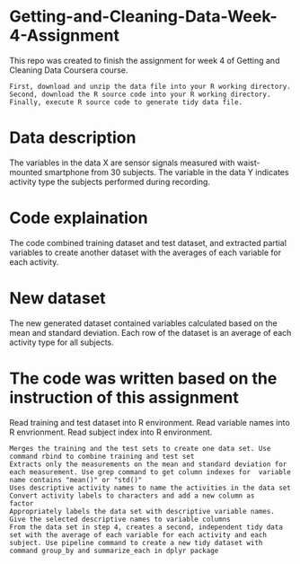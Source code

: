 # Getting-and-Cleaning-Data-Week-4-Assignment

This repo was created to finish the assignment for week 4 of Getting and Cleaning Data Coursera course.

	First, download and unzip the data file into your R working directory.
	Second, download the R source code into your R working directory.
	Finally, execute R source code to generate tidy data file.
	
# Data description
The variables in the data X are sensor signals measured with waist-mounted smartphone from 30 subjects. The variable in the data Y indicates activity type the subjects performed during recording.

# Code explaination
The code combined training dataset and test dataset, and extracted partial variables to create another dataset with the averages of each variable for each activity.

# New dataset
The new generated dataset contained variables calculated based on the mean and standard deviation. Each row of the dataset is an average of each activity type for all subjects.

# The code was written based on the instruction of this assignment
Read training and test dataset into R environment. Read variable names into R envrionment. Read subject index into R environment.

	Merges the training and the test sets to create one data set. Use command rbind to combine training and test set
	Extracts only the measurements on the mean and standard deviation for each measurement. Use grep command to get column indexes for 	variable name contains "mean()" or "std()"
	Uses descriptive activity names to name the activities in the data set Convert activity labels to characters and add a new column as 	factor
	Appropriately labels the data set with descriptive variable names. Give the selected descriptive names to variable columns
	From the data set in step 4, creates a second, independent tidy data set with the average of each variable for each activity and each subject. Use pipeline command to create a new tidy dataset with command group_by and summarize_each in dplyr package
